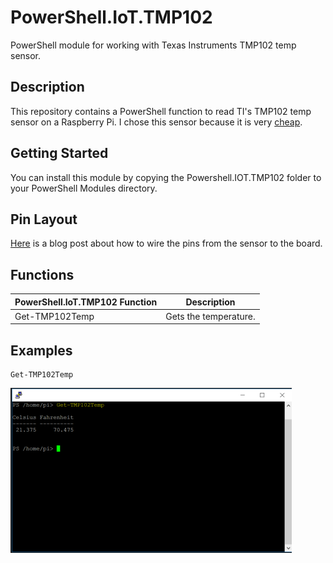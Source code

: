 # PowerShell.IoT.TMP102
PowerShell module for working with Texas Instruments TMP102 temp sensor.

## Description
This repository contains a PowerShell function to read TI's TMP102 temp sensor on a Raspberry Pi. I chose this sensor because it is very [cheap](https://www.sparkfun.com/products/13314).

## Getting Started
You can install this module by copying the Powershell.IOT.TMP102 folder to your PowerShell Modules directory.

## Pin Layout
[Here](http://www.rpiblog.com/2012/07/raspberry-pi-temperature-sensor-using.html) is a blog post about how to wire the pins from the sensor to the board.


## Functions
|  PowerShell.IoT.TMP102 Function  |  Description  |
| ------------- | ------------- |
| Get-TMP102Temp| Gets the temperature. |

## Examples

```
Get-TMP102Temp
```

![screenshot](https://github.com/jeremymcgee73/PowerShell.IoT.TMP102/blob/master/images/screenshot.PNG "Screenshot showing the return values of Get-TMP102Temp")
